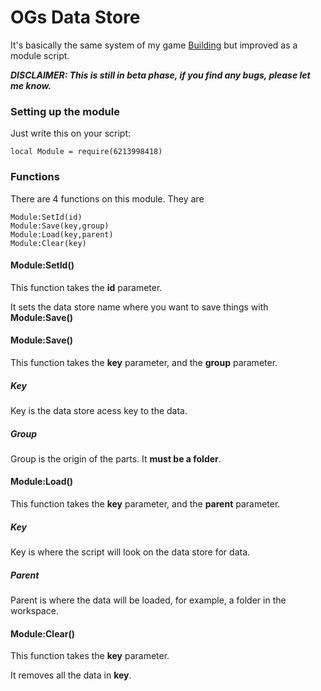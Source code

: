 # OGs Data Store

It's basically the same system of my game [Building](https://roblox.com/games/6014589059/NUKE-Building) but improved as a module script.

***DISCLAIMER: This is still in beta phase, if you find any bugs, please let me know.***

### Setting up the module

Just write this on your script:
```
local Module = require(6213998418)
```

### Functions

There are 4 functions on this module. They are

```
Module:SetId(id)
Module:Save(key,group)
Module:Load(key,parent)
Module:Clear(key)
```

#### Module:SetId()

This function takes the **id** parameter.

It sets the data store name where you want to save things with **Module:Save()**

#### Module:Save()

This function takes the **key** parameter, and the **group** parameter.

##### **Key**

Key is the data store acess key to the data.

##### **Group**

Group is the origin of the parts. It **must be a folder**.

#### Module:Load()

This function takes the **key** parameter, and the **parent** parameter.

##### **Key**

Key is where the script will look on the data store for data.

##### **Parent**

Parent is where the data will be loaded, for example, a folder in the workspace.

#### Module:Clear()

This function takes the **key** parameter.

It removes all the data in **key**.
